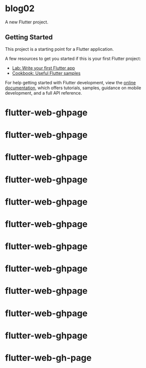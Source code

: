 # blog02

A new Flutter project.

## Getting Started

This project is a starting point for a Flutter application.

A few resources to get you started if this is your first Flutter project:

- [Lab: Write your first Flutter app](https://docs.flutter.dev/get-started/codelab)
- [Cookbook: Useful Flutter samples](https://docs.flutter.dev/cookbook)

For help getting started with Flutter development, view the
[online documentation](https://docs.flutter.dev/), which offers tutorials,
samples, guidance on mobile development, and a full API reference.
# flutter-web-ghpage
# flutter-web-ghpage
# flutter-web-ghpage
# flutter-web-ghpage
# flutter-web-ghpage
# flutter-web-ghpage
# flutter-web-ghpage
# flutter-web-ghpage
# flutter-web-ghpage
# flutter-web-ghpage
# flutter-web-ghpage
# flutter-web-gh-page
